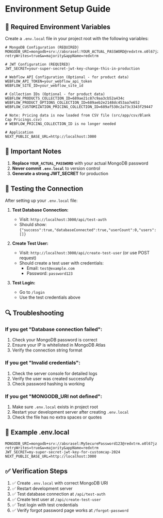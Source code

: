 # Environment Setup Guide

## 🔧 **Required Environment Variables**

Create a `.env.local` file in your project root with the following variables:

```env
# MongoDB Configuration (REQUIRED)
MONGODB_URI=mongodb+srv://absrasel:YOUR_ACTUAL_PASSWORD@redxtrm.o0l67jz.mongodb.net/?retryWrites=true&w=majority&appName=redxtrm

# JWT Configuration (REQUIRED)
JWT_SECRET=your-super-secret-jwt-key-change-this-in-production

# Webflow API Configuration (Optional - for product data)
WEBFLOW_API_TOKEN=your_webflow_api_token
WEBFLOW_SITE_ID=your_webflow_site_id

# Collection IDs (Optional - for product data)
WEBFLOW_PRODUCTS_COLLECTION_ID=689ae21c87c9aa3cb52a434c
WEBFLOW_PRODUCT_OPTIONS_COLLECTION_ID=689aeb2e2148dc453aa7e652
WEBFLOW_CUSTOMIZATION_PRICING_COLLECTION_ID=689af530c2a73c3343f29447

# Note: Pricing data is now loaded from CSV file (src/app/csv/Blank Cap Pricings.csv)
# WEBFLOW_PRICING_COLLECTION_ID is no longer needed

# Application
NEXT_PUBLIC_BASE_URL=http://localhost:3000
```

## 🚨 **Important Notes**

1. **Replace `YOUR_ACTUAL_PASSWORD`** with your actual MongoDB password
2. **Never commit `.env.local`** to version control
3. **Generate a strong JWT_SECRET** for production

## 🧪 **Testing the Connection**

After setting up your `.env.local` file:

1. **Test Database Connection:**
   - Visit: `http://localhost:3000/api/test-auth`
   - Should show: `{"success":true,"databaseConnected":true,"userCount":0,"users":[]}`

2. **Create Test User:**
   - Visit: `http://localhost:3000/api/create-test-user` (or use POST request)
   - Should create a test user with credentials:
     - Email: `test@example.com`
     - Password: `password123`

3. **Test Login:**
   - Go to `/login`
   - Use the test credentials above

## 🔍 **Troubleshooting**

### **If you get "Database connection failed":**
1. Check your MongoDB password is correct
2. Ensure your IP is whitelisted in MongoDB Atlas
3. Verify the connection string format

### **If you get "Invalid credentials":**
1. Check the server console for detailed logs
2. Verify the user was created successfully
3. Check password hashing is working

### **If you get "MONGODB_URI not defined":**
1. Make sure `.env.local` exists in project root
2. Restart your development server after creating `.env.local`
3. Check the file has no extra spaces or quotes

## 📝 **Example .env.local**

```env
MONGODB_URI=mongodb+srv://absrasel:MySecurePassword123@redxtrm.o0l67jz.mongodb.net/?retryWrites=true&w=majority&appName=redxtrm
JWT_SECRET=my-super-secret-jwt-key-for-customcap-2024
NEXT_PUBLIC_BASE_URL=http://localhost:3000
```

## ✅ **Verification Steps**

1. ✅ Create `.env.local` with correct MongoDB URI
2. ✅ Restart development server
3. ✅ Test database connection at `/api/test-auth`
4. ✅ Create test user at `/api/create-test-user`
5. ✅ Test login with test credentials
6. ✅ Verify forgot password page works at `/forgot-password`
